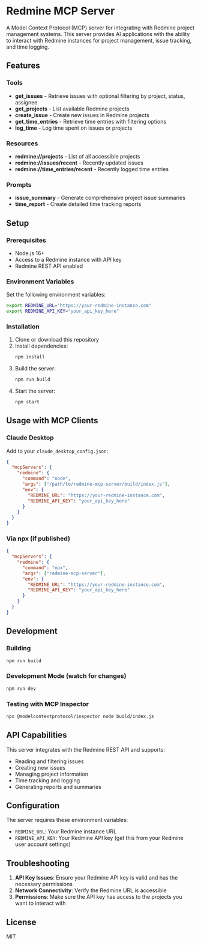 # Redmine MCP Server

A Model Context Protocol (MCP) server for integrating with Redmine project management systems. This server provides AI applications with the ability to interact with Redmine instances for project management, issue tracking, and time logging.

## Features

### Tools
- **get_issues** - Retrieve issues with optional filtering by project, status, assignee
- **get_projects** - List available Redmine projects
- **create_issue** - Create new issues in Redmine projects
- **get_time_entries** - Retrieve time entries with filtering options
- **log_time** - Log time spent on issues or projects

### Resources
- **redmine://projects** - List of all accessible projects
- **redmine://issues/recent** - Recently updated issues
- **redmine://time_entries/recent** - Recently logged time entries

### Prompts
- **issue_summary** - Generate comprehensive project issue summaries
- **time_report** - Create detailed time tracking reports

## Setup

### Prerequisites
- Node.js 16+ 
- Access to a Redmine instance with API key
- Redmine REST API enabled

### Environment Variables
Set the following environment variables:

```bash
export REDMINE_URL="https://your-redmine-instance.com"
export REDMINE_API_KEY="your_api_key_here"
```

### Installation

1. Clone or download this repository
2. Install dependencies:
   ```bash
   npm install
   ```
3. Build the server:
   ```bash
   npm run build
   ```
4. Start the server:
   ```bash
   npm start
   ```

## Usage with MCP Clients

### Claude Desktop

Add to your `claude_desktop_config.json`:

```json
{
  "mcpServers": {
    "redmine": {
      "command": "node",
      "args": ["/path/to/redmine-mcp-server/build/index.js"],
      "env": {
        "REDMINE_URL": "https://your-redmine-instance.com",
        "REDMINE_API_KEY": "your_api_key_here"
      }
    }
  }
}
```

### Via npx (if published)

```json
{
  "mcpServers": {
    "redmine": {
      "command": "npx",
      "args": ["redmine-mcp-server"],
      "env": {
        "REDMINE_URL": "https://your-redmine-instance.com",
        "REDMINE_API_KEY": "your_api_key_here"
      }
    }
  }
}
```

## Development

### Building
```bash
npm run build
```

### Development Mode (watch for changes)
```bash
npm run dev
```

### Testing with MCP Inspector
```bash
npx @modelcontextprotocol/inspector node build/index.js
```

## API Capabilities

This server integrates with the Redmine REST API and supports:

- Reading and filtering issues
- Creating new issues
- Managing project information
- Time tracking and logging
- Generating reports and summaries

## Configuration

The server requires these environment variables:
- `REDMINE_URL`: Your Redmine instance URL
- `REDMINE_API_KEY`: Your Redmine API key (get this from your Redmine user account settings)

## Troubleshooting

1. **API Key Issues**: Ensure your Redmine API key is valid and has the necessary permissions
2. **Network Connectivity**: Verify the Redmine URL is accessible
3. **Permissions**: Make sure the API key has access to the projects you want to interact with

## License

MIT